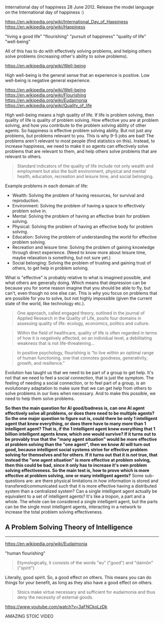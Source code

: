 
International day of happiness 28 June 2012. Release the model language on the International day of happiness :)

https://en.wikipedia.org/wiki/International_Day_of_Happiness
https://en.wikipedia.org/wiki/Happiness

"living a good life"
"flourishing"
"pursuit of happiness"
"quality of life"
"well-being"

All of this has to do with effectively solving problems, and helping others solve problems (increasing other's ability to solve problems).

https://en.wikipedia.org/wiki/Well-being

High well-being is the general sense that an experience is positive. Low well-being is negative general experience.

https://en.wikipedia.org/wiki/Well-being
https://en.wikipedia.org/wiki/Flourishing
https://en.wikipedia.org/wiki/Eudaimonia
https://en.wikipedia.org/wiki/Quality_of_life

High well-being means a high quality of life. If life is problem solving, then quality of life is quality of problem solving. How effective you are at problem solving, and how you contribute to the problem solving ability of other agents. So happiness is effective problem solving ability. But not just any problems, but problems relevant to you. This is why 9-5 jobs are bad! The problems aren't relevant to most people (find statistics on this). Instead, to increase happiness, we need to make it so agents can effectively solve problems that are relevant to them, and help others solve problems that are relevant to others.

> Standard indicators of the quality of life include not only wealth and employment but also the built environment, physical and mental health, education, recreation and leisure time, and social belonging.

Example problems in each domain of life:

- Wealth: Solving the problem of having resources, for survival and reproduction.
- Environment: Solving the problem of having a space to effectively problem solve in.
- Mental: Solving the problem of having an effective brain for problem solving.
- Physical: Solving the problem of having an effective body for problem solving.
- Education: Solving the problem of understanding the world for effective problem solving.
- Recreation and leisure time: Solving the problem of gaining knowledge through direct experience. (Need to know more about leisure time, maybe relaxation is something, but not sure yet.)
- Social belonging: Solving the problem of trusting and gaining trust of others, to get help in problem solving.

What is "effective" is probably relative to what is imagined possible, and what others are generally doing. Which means that depression can be because you for some reason imagine that you should be able to fly, but can't, even though no one else can. This is why you focus on problems that are possible for you to solve, but not highly impossible (given the current state of the world, like technology etc.).

> One approach, called engaged theory, outlined in the journal of Applied Research in the Quality of Life, posits four domains in assessing quality of life: ecology, economics, politics and culture.

> Within the field of healthcare, quality of life is often regarded in terms of how it is negatively affected, on an individual level, a debilitating weakness that is not life-threatening...

> In positive psychology, flourishing is “to live within an optimal range of human functioning, one that connotes goodness, generativity, growth, and resilience.”

Evolution has taught us that we need to be part of a group to get help. It's not that we need to feel a social connection, that is just the symptom. The feeling of needing a social connection, or to feel part of a group, is an evolutionary adaptation to make sure that we can get help from others to solve problems in our lives when necessary. And to make this possible, we need to help them solve problems.

**So then the main question for AI good/badness is, can one AI agent effectively solve all problems, or does there need to be multiple agents? So the one major question to figure out is, could there be only 1 intelligent agent that knew everything, or does there have to many more than 1 intelligent agent? That is, if the 1 intelligent agent knew everything that 1 billion intelligent agents knew, which one would survive? If it turns out to be provably true that the "many agent situation" would be more effective at problem solving than the "one agent", then we know AI will turn out good, because intelligent social systems strive for effective problem solving for themselves and for others. If it turns out that it is _not_ true, that instead the "one agent situation" is more effective at problem solving, then this could be bad, since it only has to increase it's own problem solving effectiveness. So the main test is, how to prove which is more effective at problem solving, one or many intelligent agents?** Some sub-questions are: are there physical limitations in how information is stored and transfered/communicated such that it is more effective having a distributed system than a centralized system? Can a single intelligent agent actually be equivalent to a set of intelligent agents? It's like a tropon, a part and a whole. The whole can be considered a single intelligent agent, but the parts can be the single most intelligent agents, interacting in a network to increase the total problem solving effectiveness.

## A Problem Solving Theory of Intelligence

---

https://en.wikipedia.org/wiki/Eudaimonia

"human flourishing"

> Etymologically, it consists of the words "eu" ("good") and "daimōn" ("spirit")

Literally, good spirit. So, a good effect on others. This means you can do things for your benefit, as long as they also have a good effect on others.

> Stoics make virtue necessary and sufficient for eudaimonia and thus deny the necessity of external goods.

https://www.youtube.com/watch?v=3aFNCkoLzDk

AMAZING STOIC VIDEO

